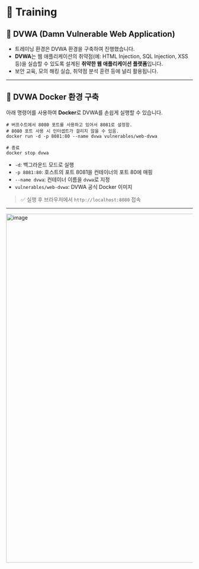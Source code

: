 # 🧪 Training

## 🧱 DVWA (Damn Vulnerable Web Application)

- 트레이닝 환경은 DVWA 환경을 구축하여 진행했습니다.
- **DVWA**는 웹 애플리케이션의 취약점(예: HTML Injection, SQL Injection, XSS 등)을 실습할 수 있도록 설계된 **취약한 웹 애플리케이션 플랫폼**입니다.
- 보안 교육, 모의 해킹 실습, 취약점 분석 훈련 등에 널리 활용됩니다.

---

## 🐳 DVWA Docker 환경 구축

아래 명령어를 사용하여 **Docker**로 DVWA를 손쉽게 실행할 수 있습니다.
```
# 버프수트에서 8080 포트를 사용하고 있어서 8081로 설정함.
# 8080 포트 사용 시 인터셉트가 걸리지 않을 수 있음.
docker run -d -p 8081:80 --name dvwa vulnerables/web-dvwa 

# 종료
docker stop dvwa
```
- `-d`: 백그라운드 모드로 실행  
- `-p 8081:80`: 호스트의 포트 8081을 컨테이너의 포트 80에 매핑  
- `--name dvwa`: 컨테이너 이름을 `dvwa`로 지정  
- `vulnerables/web-dvwa`: DVWA 공식 Docker 이미지

> ✅ 실행 후 브라우저에서 `http://localhost:8080` 접속

---

<img width="1917" height="943" alt="image" src="https://github.com/user-attachments/assets/204c9320-f501-41ee-ab1b-eeaf48642727" />

## 
